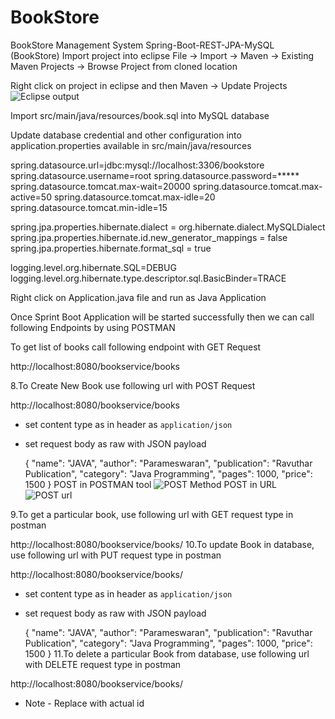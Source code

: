 # BookStore
BookStore Management System
Spring-Boot-REST-JPA-MySQL (BookStore)
Import project into eclipse
File -> Import -> Maven -> Existing Maven Projects -> Browse Project from cloned location

Right click on project in eclipse and then Maven -> Update Projects![Eclipse output](https://user-images.githubusercontent.com/88793028/131848170-86d5e9e7-720e-40a1-835b-d591bd45f42c.PNG)

Import src/main/java/resources/book.sql into MySQL database

Update database credential and other configuration into application.properties available in src/main/java/resources

spring.datasource.url=jdbc:mysql://localhost:3306/bookstore spring.datasource.username=root spring.datasource.password=***** spring.datasource.tomcat.max-wait=20000 spring.datasource.tomcat.max-active=50 spring.datasource.tomcat.max-idle=20 spring.datasource.tomcat.min-idle=15

spring.jpa.properties.hibernate.dialect = org.hibernate.dialect.MySQLDialect spring.jpa.properties.hibernate.id.new_generator_mappings = false spring.jpa.properties.hibernate.format_sql = true

logging.level.org.hibernate.SQL=DEBUG logging.level.org.hibernate.type.descriptor.sql.BasicBinder=TRACE

Right click on Application.java file and run as Java Application

Once Sprint Boot Application will be started successfully then we can call following Endpoints by using POSTMAN

To get list of books call following endpoint with GET Request

http://localhost:8080/bookservice/books

8.To Create New Book use following url with POST Request

  http://localhost:8080/bookservice/books

* set content type as in header as `application/json`
* set request body as raw with JSON payload

  {
    "name": "JAVA",
    "author": "Parameswaran",
    "publication": "Ravuthar Publication",
    "category": "Java Programming",
    "pages": 1000,
    "price": 1500
  } 
  POST in POSTMAN tool
  ![POST Method](https://user-images.githubusercontent.com/88793028/131860156-4e633a9e-08f4-4569-91b8-69e27cb8c232.PNG)
  POST in URL
  ![POST url](https://user-images.githubusercontent.com/88793028/131860239-2f1572b0-2d4e-4424-a7d6-1766f3a87443.PNG)
  
9.To get a particular book, use following url with GET request type in postman

 http://localhost:8080/bookservice/books/<id>
10.To update Book in database, use following url with PUT request type in postman

 http://localhost:8080/bookservice/books/<id>

 * set content type as in header as `application/json`
 * set request body as raw with JSON payload

   {
     "name": "JAVA",
     "author": "Parameswaran",
     "publication": "Ravuthar Publication",
     "category": "Java Programming",
     "pages": 1000,
     "price": 1500
   }
11.To delete a particular Book from database, use following url with DELETE request type in postman

 http://localhost:8080/bookservice/books/<id>

 * Note - Replace <id> with actual id
